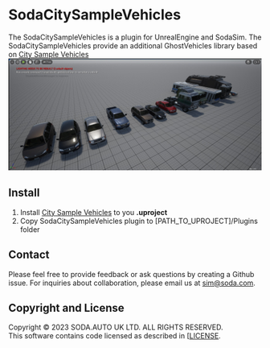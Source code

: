 # SodaCitySampleVehicles

The SodaCitySampleVehicles is a plugin for UnrealEngine and SodaSim.
The SodaCitySampleVehicles provide an additional GhostVehicles library based on [City Sample Vehicles](https://www.unrealengine.com/marketplace/en-US/product/city-sample-vehicles)
![SodaSim](Docs/img/promo.jpg)

## Install
1. Install [City Sample Vehicles](https://www.unrealengine.com/marketplace/en-US/product/city-sample-vehicles) to you __.uproject__
2. Copy SodaCitySampleVehicles plugin to [PATH_TO_UPROJECT]/Plugins folder

## Contact
Please feel free to provide feedback or ask questions by creating a Github issue. For inquiries about collaboration, please email us at sim@soda.com.

## Copyright and License
Copyright © 2023 SODA.AUTO UK LTD. ALL RIGHTS RESERVED.  
This software contains code licensed as described in [[LICENSE](https://github.com/soda-auto/SodaSim/blob/master/LICENSE.md).  
